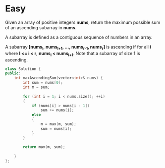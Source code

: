 # Easy

Given an array of positive integers **nums**, return the maximum possible sum of an ascending subarray in **nums**.

A subarray is defined as a contiguous sequence of numbers in an array.

A subarray **[nums<sub>l</sub>, nums<sub>l+1</sub>, ..., nums<sub>r-1</sub>, nums<sub>r</sub>]** is ascending if for all **i** where **l <= i < r**, **nums<sub>i</sub> < nums<sub>i+1</sub>**. Note that a subarray of size **1** is ascending.

```cpp
class Solution {
public:
    int maxAscendingSum(vector<int>& nums) {
        int sum = nums[0];
        int m = sum;
        
        for (int i = 1; i < nums.size(); ++i)
        {
            if (nums[i] > nums[i - 1])
                sum += nums[i];
            else
            {
                m = max(m, sum);
                sum = nums[i];
            }
        }
        
        return max(m, sum);
        
    }
};
```
